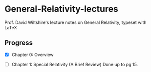 # General-Relativity-lectures
Prof. David Wiltshire's lecture notes on General Relativity, typeset with LaTeX 

## Progress

 - [x] Chapter 0: Overview
 - [ ] Chapter 1: Special Relativity (A Brief Review)
 	Done up to pg 15.
 
